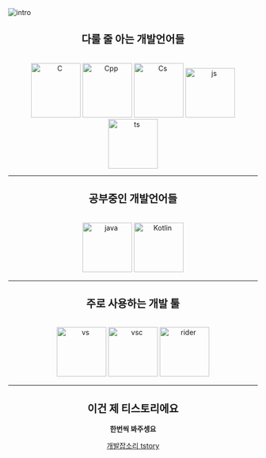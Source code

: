 <img alt="intro" src="https://capsule-render.vercel.app/api?type=waving&height=200&color=gradient&text=저는 심장훈입니다&fontAlignY=36&animation=fadeIn">

<br/>
<center>
   
## 다룰 줄 아는 개발언어들
<br/>
<img alt="C" src="https://upload.wikimedia.org/wikipedia/commons/1/19/C_Logo.png" height="110x" width="100px">
<img alt="Cpp" src="https://upload.wikimedia.org/wikipedia/commons/thumb/1/18/ISO_C%2B%2B_Logo.svg/1822px-ISO_C%2B%2B_Logo.svg.png" height="110x" width="100px">
<img alt="Cs" src="https://upload.wikimedia.org/wikipedia/commons/thumb/b/bd/Logo_C_sharp.svg/1200px-Logo_C_sharp.svg.png" height="110x" width="100px">
<img alt="js" src="https://upload.wikimedia.org/wikipedia/commons/6/6a/JavaScript-logo.png" height="100x" width="100px">
<img alt="ts" src="https://upload.wikimedia.org/wikipedia/commons/thumb/4/4c/Typescript_logo_2020.svg/768px-Typescript_logo_2020.svg.png" height="100x" width="100px">

   *****   
   
## 공부중인 개발언어들   
<br/>
<img alt="java" src="https://cdn.iconscout.com/icon/free/png-256/free-java-60-1174953.png?f=webp" height="100x" width="100px">
<img alt="Kotlin" src="https://cdn.worldvectorlogo.com/logos/kotlin-2.svg" height="100x" width="100px">
   
*****   
   
## 주로 사용하는 개발 툴   
<br/>
<img alt="vs" src="https://i.namu.wiki/i/9oRmigUE97GJmrGXu0PwIzbLTv1WeMXfllr6tsgJtarFa-YNq7o6UGlGyq5h1cCB4T1zFt8CQZWU_mJKHsCi1A.webp" height="100x" width="100px">
<img alt="vsc" src="https://cdn.worldvectorlogo.com/logos/visual-studio-code-1.svg" height="100x" width="100px">
<img alt="rider" src="https://seeklogo.com/images/J/jetbrains-rider-logo-BC2E5310DB-seeklogo.com.png" height="100x" width="100px">

   *****

   
## 이건 제 티스토리에요
**한번씩 봐주셍요**

[개발잡소리 tstory](https://dev-vcs.tistory.com)
</center>
